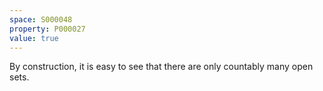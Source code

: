 ```yaml
---
space: S000048
property: P000027
value: true
---
```


By construction, it is easy to see that there are only countably many open sets.
